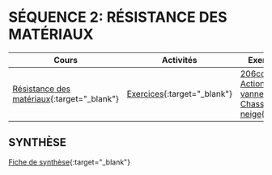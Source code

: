 # SÉQUENCE 2: **RÉSISTANCE DES MATÉRIAUX**

| Cours | Activités | Exercices type BAC |
| -- | -- | -- |
| [Résistance des matériaux](./cours/rdm_cours.md){:target="_blank"} |  [Exercices](./activites/rdm_exercices.md){:target="_blank"} | [206cc](./activites/exercices/206cc.pdf){:target="_blank"} <br/> [Actionneur de vanne](./activites/exercices/actionneurdevanne.pdf){:target="_blank"} <br/> [Chasse neige](./activites/exercices/chasseneige.pdf){:target="_blank"} <br/> |

## SYNTHÈSE

[Fiche de synthèse](./cours/FS_RDM.pdf){:target="_blank"} 
